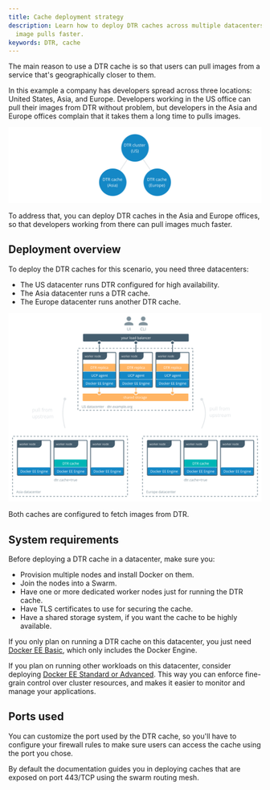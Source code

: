 ```yaml
---
title: Cache deployment strategy
description: Learn how to deploy DTR caches across multiple datacenters to make
  image pulls faster.
keywords: DTR, cache
---
```


The main reason to use a DTR cache is so that users can pull images from
a service that's geographically closer to them.

In this example a company has developers spread across three locations: United
States, Asia, and Europe. Developers working in the US office can pull their
images from DTR without problem, but developers in the Asia and Europe offices
complain that it takes them a long time to pulls images.

![Offices](../../../images/deploy-caches-strategy-1.svg)

To address that, you can deploy DTR caches in the Asia and Europe offices, so
that developers working from there can pull images much faster.

## Deployment overview

To deploy the DTR caches for this scenario, you need three datacenters:
* The US datacenter runs DTR configured for high availability.
* The Asia datacenter runs a DTR cache.
* The Europe datacenter runs another DTR cache.

![Offices](../../../images/deploy-caches-strategy-2.svg)

Both caches are configured to fetch images from DTR.

## System requirements

Before deploying a DTR cache in a datacenter, make sure you:

* Provision multiple nodes and install Docker on them.
* Join the nodes into a Swarm.
* Have one or more dedicated worker nodes just for running the DTR cache.
* Have TLS certificates to use for securing the cache.
* Have a shared storage system, if you want the cache to be highly available.

If you only plan on running a DTR cache on this datacenter, you just need
[Docker EE Basic](https://www.docker.com/pricing), which only includes the
Docker Engine.

If you plan on running other workloads on this datacenter, consider deploying
[Docker EE Standard or Advanced](https://www.docker.com/pricing).
This way you can enforce fine-grain control over cluster resources, and makes it
easier to monitor and manage your applications.

## Ports used

You can customize the port used by the DTR cache, so you'll have to configure
your firewall rules to make sure users can access the cache using the port
you chose.

By default the documentation guides you in deploying caches that are exposed
on port 443/TCP using the swarm routing mesh.
